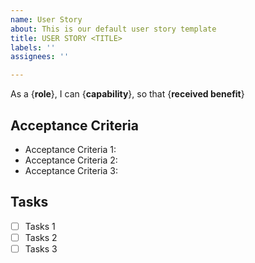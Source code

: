 ```yaml
---
name: User Story
about: This is our default user story template
title: USER STORY <TITLE>
labels: ''
assignees: ''

---
```


As a {**role**}, I can {**capability**}, so that {**received benefit**}

## Acceptance Criteria
 + Acceptance Criteria 1:
 + Acceptance Criteria 2:
 + Acceptance Criteria 3:

## Tasks
- [ ] Tasks 1
- [ ] Tasks 2
- [ ] Tasks 3
